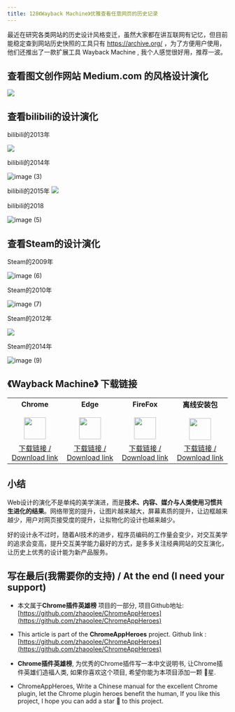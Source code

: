 ```yaml
---
title: 128《Wayback Machine》优雅查看任意网页的历史记录
---
```


最近在研究各类网站的历史设计风格变迁，虽然大家都在讲互联网有记忆，但目前能稳定查到网站历史快照的工具只有 https://archive.org/ ，为了方便用户使用，他们还推出了一款扩展工具 Wayback Machine , 我个人感觉很好用，推荐一波。



## 查看图文创作网站 Medium.com 的风格设计演化

![](https://cdn.fangyuanxiaozhan.com/assets/1753606084381J4ywJ3f4.gif)



## 查看bilibili的设计演化

bilibili的2013年

![](https://cdn.fangyuanxiaozhan.com/assets/1753607805810widrPAW5.jpeg)

bilibili的2014年

![image (3)](https://cdn.fangyuanxiaozhan.com/assets/1753607975966j8stxe4W.jpeg)



bilibili的2015年
![](https://cdn.fangyuanxiaozhan.com/assets/17536080512772XEe57WR.jpeg)

bilibili的2018

![image (5)](https://cdn.fangyuanxiaozhan.com/assets/1753608475614ERs1Cw2R.jpeg)



## 查看Steam的设计演化

Steam的2009年

![image (6)](https://cdn.fangyuanxiaozhan.com/assets/1753608575369fadwBbME.jpeg)



Steam的2010年

![image (7)](https://cdn.fangyuanxiaozhan.com/assets/17536086440042tjZD5Zt.jpeg)



Steam的2012年

![](https://cdn.fangyuanxiaozhan.com/assets/17536087087181fXF2Apf.jpeg)



Steam的2014年

![image (9)](https://cdn.fangyuanxiaozhan.com/assets/17536088138696BZn064Q.jpeg)



## 《Wayback Machine》 下载链接

<table style="table-layout: fixed;">
<tbody>
<tr>
<td><div style="text-align: center;"><div style="font-weight: bold">Chrome</div><br/><div style="text-align: center;"><img  style="width:50px; height:auto;" src="https://v2fy.com/asset/0i/ChromeAppHeroes/page/001_markdown_here.assets/chromeappheroes-chrome-icon.png"/></div></div></td>
<td><div style="text-align: center;" ><div style="font-weight: bold">Edge</div><br/><div><img style="width:50px; height:auto;" src="https://v2fy.com/asset/0i/ChromeAppHeroes/page/001_markdown_here.assets/chromeappheroes-edge-icon.png"/></div></div></td>
<td><div style="text-align: center;" ><div style="font-weight: bold">FireFox</div><br/><div style="text-align: center;"><img  style="width:50px; height:auto;" src="https://v2fy.com/asset/0i/ChromeAppHeroes/page/001_markdown_here.assets/chromeappheroes-firefox-icon.png"/></div></div></td>
<td><div style="text-align: center;" ><div style="font-weight: bold">离线安装包</div><br/><div style="text-align: center;"><img  style="width:50px; height:auto;" src="https://v2fy.com/asset/0i/ChromeAppHeroes/page/001_markdown_here.assets/chromeappheroes-github-download.png"/></div></div></td>
</tr>
<tr>
<td>
<div style="text-align: center;"><a  href="https://chromewebstore.google.com/detail/wayback-machine/fpnmgdkabkmnadcjpehmlllkndpkmiak">下载链接 / Download link</a></div>
</td>
<td>
<div style="text-align: center;"><a  href="https://microsoftedge.microsoft.com/addons/detail/wayback-machine/kjmickeoogghaimmomagaghnogelpcpn?hl=en-US">下载链接 / Download link</a></div>
</td>
<td>
<div style="text-align: center;"><a  href="https://addons.mozilla.org/en-US/firefox/addon/wayback-machine_new/">下载链接 / Download link</a></div>
</td>
<td>
<div style="text-align: center;"><a  href="https://cdn.jsdelivr.net/gh/zhaoolee/ChromeAppHeroes/backup/128-wayback-machine.zip">下载链接 / Download link</a></div>
</td>
</tbody>
</table>


## 小结

Web设计的演化不是单纯的美学演进，而是**技术、内容、媒介与人类使用习惯共生进化的结果**。网络带宽的提升，让图片越来越大，屏幕素质的提升，让边框越来越少，用户对网页接受度的提升，让拟物化的设计也越来越少。



好的设计永不过时，随着AI技术的进步，程序员编码的工作量会变少，对交互美学的追求会变高，提升交互美学能力最好的方式，是多多关注经典网站的交互演化，让历史上优秀的设计能为新产品服务。






## 写在最后(我需要你的支持) / At the end (I need your support)

- 本文属于**Chrome插件英雄榜** 项目的一部分, 项目Github地址: [https://github.com/zhaoolee/ChromeAppHeroes](https://github.com/zhaoolee/ChromeAppHeroes)


- This article is part of the **ChromeAppHeroes** project. Github link : [https://github.com/zhaoolee/ChromeAppHeroes](https://github.com/zhaoolee/ChromeAppHeroes) 

- **Chrome插件英雄榜**, 为优秀的Chrome插件写一本中文说明书, 让Chrome插件英雄们造福人类, 如果你喜欢这个项目, 希望你能为本项目添加一颗 🌟星.

- ChromeAppHeroes, Write a Chinese manual for the excellent Chrome plugin, let the Chrome plugin heroes benefit the human, If you like this project, I hope you can add a star 🌟 to this project.
